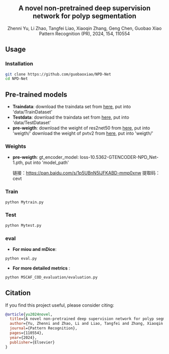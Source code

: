 <div align="center">
<h2>A novel non-pretrained deep supervision network for polyp segmentation</h2>
Zhenni Yu, Li Zhao, Tangfei Liao, Xiaoqin Zhang, Geng Chen, Guobao Xiao
Pattern Recognition (PR), 2024, 154, 110554
</div>

## Usage 

### Installation

```bash
git clone https://github.com/guobaoxiao/NPD-Net
cd NPD-Net
```
## Pre-trained models
- **Traindata**:
    download the traindata set from [here](https://drive.google.com/file/d/1o8OfBvYE6K-EpDyvzsmMPndnUMwb540R/view?usp=sharing), put into 'data/TrainDataset'
- **Testdata**:
    download the traindata set from [here](https://drive.google.com/file/d/1lODorfB33jbd-im-qrtUgWnZXxB94F55/view?usp=sharing), put into 'data/TestDataset'
- **pre-weigth**:
    download the weight of res2net50 from [here](https://drive.google.com/file/d/1_1N-cx1UpRQo7Ybsjno1PAg4KE1T9e5J/view?usp=sharing), put into 'weigth/'
    download the weight of pvtv2 from [here](https://github.com/whai362/PVT/releases/tag/v2), put into 'weigth/'


### Weights
- **pre-weigth**:
    gt_encoder_model: loss-10.5362-GTENCODER-NPD_Net-1.pth, put into 'model_path'

    链接：https://pan.baidu.com/s/1p5UBnN5lJFKABD-mmp0xnw 
    提取码：cevt

### Train
```bash
python Mytrain.py
```

### Test

```bash
python Mytest.py
```
### eval
- **For miou and mDice**:
```bash
python eval.py
```

- **For more detailed metrics** :
```bash
python MSCAF_COD_evaluation/evaluation.py
```
## Citation

If you find this project useful, please consider citing:

```bibtex
@article{yu2024novel,
  title={A novel non-pretrained deep supervision network for polyp segmentation},
  author={Yu, Zhenni and Zhao, Li and Liao, Tangfei and Zhang, Xiaoqin and Chen, Geng and Xiao, Guobao},
  journal={Pattern Recognition},
  pages={110554},
  year={2024},
  publisher={Elsevier}
}
```
